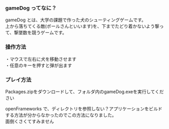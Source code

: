 ### gameDog ってなに？

gameDog とは、大学の課題で作った犬のシューティングゲームです。<br>
上から落ちてくる敵(ボールさんといいます)を、下までたどり着かないよう撃って、撃墜数を競うゲームです。

### 操作方法

・マウスで左右に犬を移動させます<br>
・任意のキーを押すと弾が出ます

### プレイ方法
Packages.zipをダウンロードして、フォルダ内のgameDog.exeを実行してください

openFrameworks で、ディレクトリを参照しない？アプリケーションをビルドする方法が分からなかったのでこの方法になりました。<br>
面倒くさくてすみません
